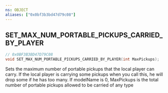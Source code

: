 ```yaml
---
ns: OBJECT
aliases: ["0x0bf3b3bd47d79c08"]
---
```

## SET_MAX_NUM_PORTABLE_PICKUPS_CARRIED_BY_PLAYER

```c
// 0x0BF3B3BD47D79C08
void SET_MAX_NUM_PORTABLE_PICKUPS_CARRIED_BY_PLAYER(int MaxPickups);
```

Sets the maximum number of portable pickups that the local player can carry. If the local player is carrying some pickups when you call this, he will drop some if he has too many. If modelName is 0, MaxPickups is the total number of portable pickups allowed to be carried of any type

